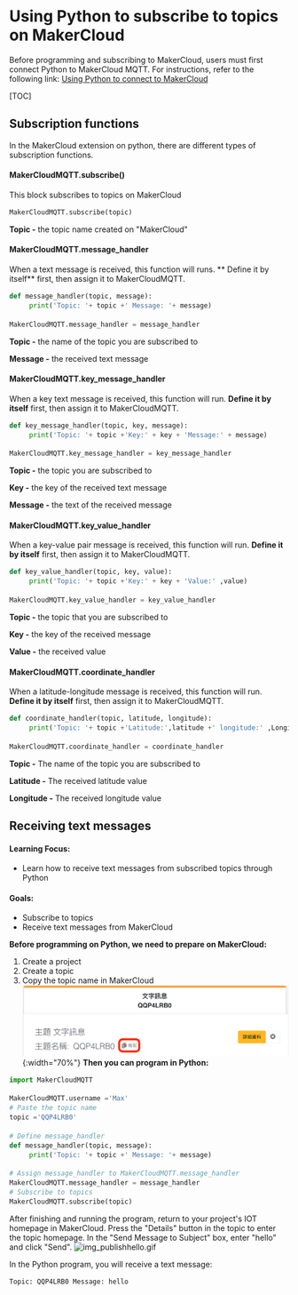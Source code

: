 # Using Python to subscribe to topics on MakerCloud
Before programming and subscribing to MakerCloud, users must first connect Python to MakerCloud MQTT. For instructions, refer to the following link:
[Using Python to connect to MakerCloud](../../ch4_connect/python/connect_python.md)

[TOC]

## Subscription functions
In the MakerCloud extension on python, there are different types of subscription functions.

#### MakerCloudMQTT.subscribe()
This block subscribes to topics on MakerCloud
```python
MakerCloudMQTT.subscribe(topic)
```
**Topic -**
the topic name created on "MakerCloud"

#### MakerCloudMQTT.message_handler
When a text message is received, this function will runs.
**
Define it by itself** first, then assign it to MakerCloudMQTT.
```python
def message_handler(topic, message):
     print('Topic: '+ topic +' Message: '+ message)

MakerCloudMQTT.message_handler = message_handler
```

**Topic -**
the name of the topic you are subscribed to

**Message -**
the received text message

#### MakerCloudMQTT.key_message_handler
When a key text message is received, this function will run.
**Define it by itself** first, then assign it to MakerCloudMQTT.
```python
def key_message_handler(topic, key, message):
     print('Topic: '+ topic +'Key:' + key + 'Message:' + message)

MakerCloudMQTT.key_message_handler = key_message_handler
```

**Topic -**
the topic you are subscribed to

**Key -**
the key of the received text message

**Message -**
the text of the received message

#### MakerCloudMQTT.key_value_handler
When a key-value pair message is received, this function will run.
**Define it by itself** first, then assign it to MakerCloudMQTT.
```python
def key_value_handler(topic, key, value):
     print('Topic: '+ topic +'Key:' + key + 'Value:' ,value)

MakerCloudMQTT.key_value_handler = key_value_handler
```

**Topic -**
the topic that you are subscribed to

**Key -**
the key of the received message

**Value -**
the received value

#### MakerCloudMQTT.coordinate_handler
When a latitude-longitude message is received, this function will run.
**Define it by itself** first, then assign it to MakerCloudMQTT.
```python
def coordinate_handler(topic, latitude, longitude):
     print('Topic: '+ topic +'Latitude:',latitude +' longitude:' ,Longitude)

MakerCloudMQTT.coordinate_handler = coordinate_handler
```

**Topic -**
The name of the topic you are subscribed to

**Latitude -**
The received latitude value

**Longitude -**
The received longitude value

## Receiving text messages
#### Learning Focus:
- Learn how to receive text messages from subscribed topics through Python

#### Goals:
- Subscribe to topics
- Receive text messages from MakerCloud

**Before programming on Python, we need to prepare on MakerCloud:**

1. Create a project
2. Create a topic
3. Copy the topic name in MakerCloud
   ![img_topic_message.png](img/img_topic_message.png){:width="70%"}
   **Then you can program in Python:**
```python
import MakerCloudMQTT

MakerCloudMQTT.username ='Max'
# Paste the topic name
topic ='QQP4LRB0'

# Define message_handler
def message_handler(topic, message):
     print('Topic: '+ topic +' Message: '+ message)

# Assign message_handler to MakerCloudMQTT.message_handler
MakerCloudMQTT.message_handler = message_handler
# Subscribe to topics
MakerCloudMQTT.subscribe(topic)
```

After finishing and running the program, return to your project's IOT homepage in MakerCloud.
Press the "Details" button in the topic to enter the topic homepage.
In the "Send Message to Subject" box, enter "hello" and click "Send".
![img_publishhello.gif](img/img_publishhello.gif)

In the Python program, you will receive a text message:
```
Topic: QQP4LRB0 Message: hello
```